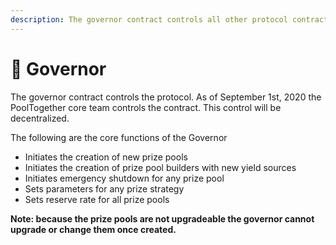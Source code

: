 ```yaml
---
description: The governor contract controls all other protocol contracts.
---
```


# 👑 Governor

The governor contract controls the protocol. As of September 1st, 2020 the PoolTogether core  team controls the contract. This control will be decentralized. 

The following are the core functions of the Governor 

* Initiates the creation of new prize pools
* Initiates the creation of prize pool builders with new yield sources
* Initiates emergency shutdown for any prize pool
* Sets parameters for any prize strategy 
* Sets reserve rate for all prize pools

**Note: because the prize pools are not upgradeable the governor cannot upgrade or change them once created.**

